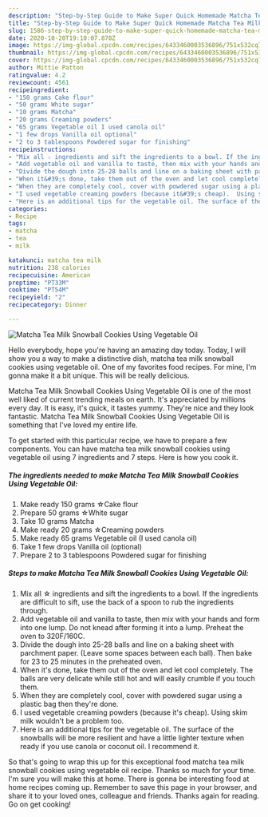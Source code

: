 ```yaml
---
description: "Step-by-Step Guide to Make Super Quick Homemade Matcha Tea Milk Snowball Cookies Using Vegetable Oil"
title: "Step-by-Step Guide to Make Super Quick Homemade Matcha Tea Milk Snowball Cookies Using Vegetable Oil"
slug: 1586-step-by-step-guide-to-make-super-quick-homemade-matcha-tea-milk-snowball-cookies-using-vegetable-oil
date: 2020-10-20T19:10:07.870Z
image: https://img-global.cpcdn.com/recipes/6433460003536896/751x532cq70/matcha-tea-milk-snowball-cookies-using-vegetable-oil-recipe-main-photo.jpg
thumbnail: https://img-global.cpcdn.com/recipes/6433460003536896/751x532cq70/matcha-tea-milk-snowball-cookies-using-vegetable-oil-recipe-main-photo.jpg
cover: https://img-global.cpcdn.com/recipes/6433460003536896/751x532cq70/matcha-tea-milk-snowball-cookies-using-vegetable-oil-recipe-main-photo.jpg
author: Mittie Patton
ratingvalue: 4.2
reviewcount: 4561
recipeingredient:
- "150 grams Cake flour"
- "50 grams White sugar"
- "10 grams Matcha"
- "20 grams Creaming powders"
- "65 grams Vegetable oil I used canola oil"
- "1 few drops Vanilla oil optional"
- "2 to 3 tablespoons Powdered sugar for finishing"
recipeinstructions:
- "Mix all ☆ ingredients and sift the ingredients to a bowl. If the ingredients are difficult to sift, use the back of a spoon to rub the ingredients through."
- "Add vegetable oil and vanilla to taste, then mix with your hands and form into one lump. Do not knead after forming it into a lump. Preheat the oven to 320F/160C."
- "Divide the dough into 25-28 balls and line on a baking sheet with parchment paper. (Leave some spaces between each ball). Then bake for 23 to 25 minutes in the preheated oven."
- "When it&#39;s done, take them out of the oven and let cool completely. The balls are very delicate while still hot and will easily crumble if you touch them."
- "When they are completely cool, cover with powdered sugar using a plastic bag then they&#39;re done."
- "I used vegetable creaming powders (because it&#39;s cheap).  Using skim milk wouldn&#39;t be a problem too."
- "Here is an additional tips for the vegetable oil. The surface of the snowballs will be more resilient and have a little lighter texture when ready if you use canola or coconut oil. I recommend it."
categories:
- Recipe
tags:
- matcha
- tea
- milk

katakunci: matcha tea milk 
nutrition: 238 calories
recipecuisine: American
preptime: "PT33M"
cooktime: "PT54M"
recipeyield: "2"
recipecategory: Dinner

---
```



![Matcha Tea Milk Snowball Cookies Using Vegetable Oil](https://img-global.cpcdn.com/recipes/6433460003536896/751x532cq70/matcha-tea-milk-snowball-cookies-using-vegetable-oil-recipe-main-photo.jpg)

Hello everybody, hope you're having an amazing day today. Today, I will show you a way to make a distinctive dish, matcha tea milk snowball cookies using vegetable oil. One of my favorites food recipes. For mine, I'm gonna make it a bit unique. This will be really delicious.

Matcha Tea Milk Snowball Cookies Using Vegetable Oil is one of the most well liked of current trending meals on earth. It's appreciated by millions every day. It is easy, it's quick, it tastes yummy. They're nice and they look fantastic. Matcha Tea Milk Snowball Cookies Using Vegetable Oil is something that I've loved my entire life.




To get started with this particular recipe, we have to prepare a few components. You can have matcha tea milk snowball cookies using vegetable oil using 7 ingredients and 7 steps. Here is how you cook it.

<!--inarticleads1-->

##### The ingredients needed to make Matcha Tea Milk Snowball Cookies Using Vegetable Oil:

1. Make ready 150 grams ☆Cake flour
1. Prepare 50 grams ☆White sugar
1. Take 10 grams Matcha
1. Make ready 20 grams ☆Creaming powders
1. Make ready 65 grams Vegetable oil (I used canola oil)
1. Take 1 few drops Vanilla oil (optional)
1. Prepare 2 to 3 tablespoons Powdered sugar for finishing




<!--inarticleads2-->

##### Steps to make Matcha Tea Milk Snowball Cookies Using Vegetable Oil:

1. Mix all ☆ ingredients and sift the ingredients to a bowl. If the ingredients are difficult to sift, use the back of a spoon to rub the ingredients through.
1. Add vegetable oil and vanilla to taste, then mix with your hands and form into one lump. Do not knead after forming it into a lump. Preheat the oven to 320F/160C.
1. Divide the dough into 25-28 balls and line on a baking sheet with parchment paper. (Leave some spaces between each ball). Then bake for 23 to 25 minutes in the preheated oven.
1. When it&#39;s done, take them out of the oven and let cool completely. The balls are very delicate while still hot and will easily crumble if you touch them.
1. When they are completely cool, cover with powdered sugar using a plastic bag then they&#39;re done.
1. I used vegetable creaming powders (because it&#39;s cheap).  Using skim milk wouldn&#39;t be a problem too.
1. Here is an additional tips for the vegetable oil. The surface of the snowballs will be more resilient and have a little lighter texture when ready if you use canola or coconut oil. I recommend it.




So that's going to wrap this up for this exceptional food matcha tea milk snowball cookies using vegetable oil recipe. Thanks so much for your time. I'm sure you will make this at home. There is gonna be interesting food at home recipes coming up. Remember to save this page in your browser, and share it to your loved ones, colleague and friends. Thanks again for reading. Go on get cooking!
